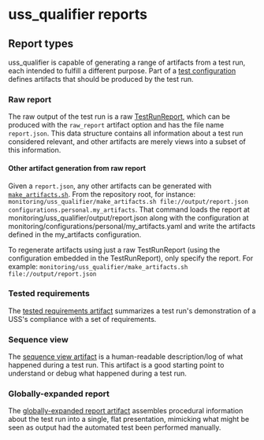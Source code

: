 # uss_qualifier reports

## Report types

uss_qualifier is capable of generating a range of artifacts from a test run, each intended to fulfill a different purpose.  Part of a [test configuration](../configurations) defines artifacts that should be produced by the test run.

### Raw report

The raw output of the test run is a raw [TestRunReport](./report.py), which can be produced with the `raw_report` artifact option and has the file name `report.json`.  This data structure contains all information about a test run considered relevant, and other artifacts are merely views into a subset of this information.

#### Other artifact generation from raw report

Given a `report.json`, any other artifacts can be generated with [`make_artifacts.sh`](../make_artifacts.sh).  From the repository root, for instance: `monitoring/uss_qualifier/make_artifacts.sh file://output/report.json configurations.personal.my_artifacts`.  That command loads the report at monitoring/uss_qualifier/output/report.json along with the configuration at monitoring/configurations/personal/my_artifacts.yaml and write the artifacts defined in the my_artifacts configuration.

To regenerate artifacts using just a raw TestRunReport (using the configuration embedded in the TestRunReport), only specify the report.  For example: `monitoring/uss_qualifier/make_artifacts.sh file://output/report.json`

### Tested requirements

The [tested requirements artifact](./tested_requirements) summarizes a test run's demonstration of a USS's compliance with a set of requirements.

### Sequence view

The [sequence view artifact](./sequence_view) is a human-readable description/log of what happened during a test run.  This artifact is a good starting point to understand or debug what happened during a test run.

### Globally-expanded report

The [globally-expanded report artifact](./globally_expanded/README.md) assembles procedural information about the test run into a single, flat presentation, mimicking what might be seen as output had the automated test been performed manually.
